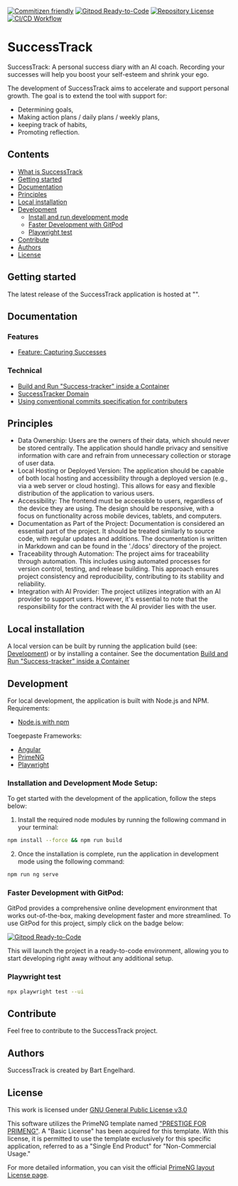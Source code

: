 [![Commitizen friendly](https://img.shields.io/badge/commitizen-friendly-brightgreen.svg)](http://commitizen.github.io/cz-cli/)
[![Gitpod Ready-to-Code](https://img.shields.io/badge/Gitpod-Ready--to--Code-blue?logo=gitpod)](https://gitpod.io/from-referrer/)
[![Repository License](https://img.shields.io/badge/license-GPL%20v3.0-brightgreen.svg)](LICENSE)
[![CI/CD Workflow](https://github.com/Bengelsoft/SuccessTrack/actions/workflows/build_test_qa.yml/badge.svg)](https://github.com/Bengelsoft/SuccessTrack/actions/workflows/build_test_qa.yml)

# SuccessTrack
SuccessTrack: A personal success diary with an AI coach.
Recording your successes will help you boost your self-esteem and shrink your ego.

The development of SuccessTrack aims to accelerate and support personal growth. The goal is to extend the tool with support for:
- Determining goals,
- Making action plans / daily plans / weekly plans,
- keeping track of habits,
- Promoting reflection.

## Contents
- [What is SuccessTrack](#what-is-successtrack)
- [Getting started](#getting-started)
- [Documentation](#documentation)
- [Principles](#principles)
- [Local installation](#local-installation)
- [Development](#development)
  - [Install and run development mode](#install-and-run-development-mode)
  - [Faster Development with GitPod](#faster-development-with-gitpod)
  - [Playwright test](#playwright-test)
- [Contribute](#contribute)
- [Authors](#authors)
- [License](#license)

## Getting started
The latest release of the SuccessTrack application is hosted at "".

## Documentation

### Features
- [Feature: Capturing Successes](docs/features/Feature_capturing_successes.md)

### Technical
- [Build and Run "Success-tracker" inside a Container](docs/Build_and_run_container_with_Podman_or_Docker.md)
- [SuccessTracker Domain](docs/SucessTracker_domain.md)
- [Using conventional commits specification for contributers](docs/Using_conventional_commits_specification_for_contributers.md)

## Principles
- Data Ownership: Users are the owners of their data, which should never be stored centrally. The application should handle privacy and sensitive information with care and refrain from unnecessary collection or storage of user data.
- Local Hosting or Deployed Version: The application should be capable of both local hosting and accessibility through a deployed version (e.g., via a web server or cloud hosting). This allows for easy and flexible distribution of the application to various users.
- Accessibility: The frontend must be accessible to users, regardless of the device they are using. The design should be responsive, with a focus on functionality across mobile devices, tablets, and computers.
- Documentation as Part of the Project: Documentation is considered an essential part of the project. It should be treated similarly to source code, with regular updates and additions. The documentation is written in Markdown and can be found in the './docs' directory of the project.
- Traceability through Automation: The project aims for traceability through automation. This includes using automated processes for version control, testing, and release building. This approach ensures project consistency and reproducibility, contributing to its stability and reliability.
- Integration with AI Provider: The project utilizes integration with an AI provider to support users. However, it's essential to note that the responsibility for the contract with the AI provider lies with the user.

## Local installation
A local version can be built by running the application build (see: [Development](#development)) or by installing a container.
See the documentation [Build and Run "Success-tracker" inside a Container](docs/Build_and_run_container_with_Podman_or_Docker.md)

## Development
For local development, the application is built with Node.js and NPM.
Requirements:
- [Node.js with npm](https://nodejs.org/)

Toegepaste Frameworks:
- [Angular](https://angular.io/)
- [PrimeNG](https://primeng.org/)
- [Playwright](https://playwright.dev/)

### Installation and Development Mode Setup:
To get started with the development of the application, follow the steps below:
1. Install the required node modules by running the following command in your terminal:

```bash
npm install --force && npm run build
```

2. Once the installation is complete, run the application in development mode using the following command:

```bash
npm run ng serve
```

### Faster Development with GitPod:

GitPod provides a comprehensive online development environment that works out-of-the-box, making development faster and more streamlined. To use GitPod for this project, simply click on the badge below:

[![Gitpod Ready-to-Code](https://img.shields.io/badge/Gitpod-Ready--to--Code-blue?logo=gitpod)](https://gitpod.io/from-referrer/)

This will launch the project in a ready-to-code environment, allowing you to start developing right away without any additional setup.



### Playwright test
```bash
npx playwright test --ui
```


## Contribute
Feel free to contribute to the SuccessTrack project.

## Authors
SuccessTrack is created by Bart Engelhard.

## License
This work is licensed under 
[GNU General Public License v3.0](LICENSE)


This software utilizes the PrimeNG template named ["PRESTIGE FOR PRIMENG"](https://www.primefaces.org/layouts/prestige-ng). A "Basic License" has been acquired for this template. With this license, it is permitted to use the template exclusively for this specific application, referred to as a "Single End Product" for "Non-Commercial Usage."

For more detailed information, you can visit the official [PrimeNG layout License page](https://www.primefaces.org/layouts/licenses).
